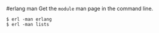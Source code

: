#erlang man
Get the `module` man page in the command line.

```
$ erl -man erlang
$ erl -man lists
```
